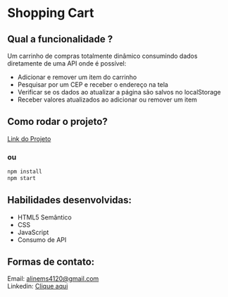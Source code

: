 # Shopping Cart

## Qual a funcionalidade ?
Um carrinho de compras totalmente dinâmico consumindo dados diretamente de uma API onde é possível:
- Adicionar e remover um item do carrinho
- Pesquisar por um CEP e receber o endereço na tela
- Verificar se os dados ao atualizar a página são salvos no localStorage
- Receber valores atualizados ao adicionar ou remover um item

## Como rodar o projeto?
<a href="https://shopping-cart-peach-three.vercel.app/" target="_blank">Link do Projeto</a>
### ou
```bash
npm install
npm start
```

## Habilidades desenvolvidas:
 - HTML5 Semântico
 - CSS
 - JavaScript
 - Consumo de API

## Formas de contato:
Email: alinems4120@gmail.com <br>
Linkedin: <a href="https://www.linkedin.com/in/alinemourasantos-dev/" target="_blank">Clique aqui</a>
